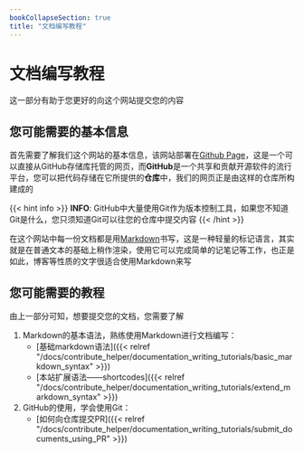 ```yaml
---
bookCollapseSection: true
title: "文档编写教程"
---
```


# 文档编写教程

这一部分有助于您更好的向这个网站提交您的内容

## 您可能需要的基本信息

首先需要了解我们这个网站的基本信息，该网站部署在[Github Page](https://pages.github.com/)，这是一个可以直接从GitHub存储库托管的网页，而**GitHub**是一个共享和贡献开源软件的流行平台，您可以把代码存储在它所提供的**仓库**中，我们的网页正是由这样的仓库所构建成的

{{< hint info >}}
**INFO**: GitHub中大量使用Git作为版本控制工具，如果您不知道Git是什么，您只须知道Git可以往您的仓库中提交内容
{{< /hint >}}

在这个网站中每一份文档都是用[Markdown](https://www.markdownguide.org/)书写，这是一种轻量的标记语言，其实就是在普通文本的基础上稍作渲染，使用它可以完成简单的记笔记等工作，也正是如此，博客等性质的文字很适合使用Markdown来写

## 您可能需要的教程

由上一部分可知，想要提交您的文档，您需要了解

1. Markdown的基本语法，熟练使用Markdown进行文档编写：
   - [基础markdown语法]({{< relref "/docs/contribute_helper/documentation_writing_tutorials/basic_markdown_syntax" >}})
   - [本站扩展语法——shortcodes]({{< relref "/docs/contribute_helper/documentation_writing_tutorials/extend_markdown_syntax" >}})
2. GitHub的使用，学会使用Git：
   - [如何向仓库提交PR]({{< relref "/docs/contribute_helper/documentation_writing_tutorials/submit_documents_using_PR" >}})